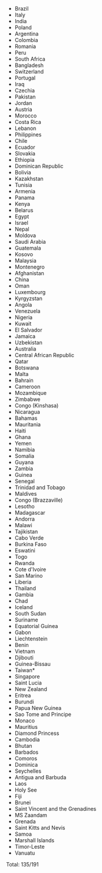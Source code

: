 * Brazil
* Italy
* India
* Poland
* Argentina
* Colombia
* Romania
* Peru
* South Africa
* Bangladesh
* Switzerland
* Portugal
* Iraq
* Czechia
* Pakistan
* Jordan
* Austria
* Morocco
* Costa Rica
* Lebanon
* Philippines
* Chile
* Ecuador
* Slovakia
* Ethiopia
* Dominican Republic
* Bolivia
* Kazakhstan
* Tunisia
* Armenia
* Panama
* Kenya
* Belarus
* Egypt
* Israel
* Nepal
* Moldova
* Saudi Arabia
* Guatemala
* Kosovo
* Malaysia
* Montenegro
* Afghanistan
* China
* Oman
* Luxembourg
* Kyrgyzstan
* Angola
* Venezuela
* Nigeria
* Kuwait
* El Salvador
* Jamaica
* Uzbekistan
* Australia
* Central African Republic
* Qatar
* Botswana
* Malta
* Bahrain
* Cameroon
* Mozambique
* Zimbabwe
* Congo (Kinshasa)
* Nicaragua
* Bahamas
* Mauritania
* Haiti
* Ghana
* Yemen
* Namibia
* Somalia
* Guyana
* Zambia
* Guinea
* Senegal
* Trinidad and Tobago
* Maldives
* Congo (Brazzaville)
* Lesotho
* Madagascar
* Andorra
* Malawi
* Tajikistan
* Cabo Verde
* Burkina Faso
* Eswatini
* Togo
* Rwanda
* Cote d'Ivoire
* San Marino
* Liberia
* Thailand
* Gambia
* Chad
* Iceland
* South Sudan
* Suriname
* Equatorial Guinea
* Gabon
* Liechtenstein
* Benin
* Vietnam
* Djibouti
* Guinea-Bissau
* Taiwan*
* Singapore
* Saint Lucia
* New Zealand
* Eritrea
* Burundi
* Papua New Guinea
* Sao Tome and Principe
* Monaco
* Mauritius
* Diamond Princess
* Cambodia
* Bhutan
* Barbados
* Comoros
* Dominica
* Seychelles
* Antigua and Barbuda
* Laos
* Holy See
* Fiji
* Brunei
* Saint Vincent and the Grenadines
* MS Zaandam
* Grenada
* Saint Kitts and Nevis
* Samoa
* Marshall Islands
* Timor-Leste
* Vanuatu

Total: 135/191
